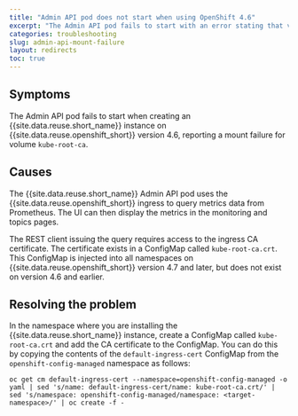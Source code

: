 ```yaml
---
title: "Admin API pod does not start when using OpenShift 4.6"
excerpt: "The Admin API pod fails to start with an error stating that volume [kube-root-ca] cannot be mounted."
categories: troubleshooting
slug: admin-api-mount-failure
layout: redirects
toc: true
---
```


## Symptoms

The Admin API pod fails to start when creating an {{site.data.reuse.short_name}} instance on {{site.data.reuse.openshift_short}} version 4.6, reporting a mount failure for volume `kube-root-ca`.

## Causes

The {{site.data.reuse.short_name}} Admin API pod uses the {{site.data.reuse.openshift_short}} ingress to query metrics data from Prometheus. The UI can then display the metrics in the monitoring and topics pages.

The REST client issuing the query requires access to the ingress CA certificate. The certificate exists in a ConfigMap called `kube-root-ca.crt`. This ConfigMap is injected into all namespaces on {{site.data.reuse.openshift_short}} version 4.7 and later, but does not exist on version 4.6 and earlier.

## Resolving the problem

In the namespace where you are installing the {{site.data.reuse.short_name}} instance, create a ConfigMap called `kube-root-ca.crt` and add the CA certificate to the ConfigMap. You can do this by copying the contents of the `default-ingress-cert` ConfigMap from the `openshift-config-managed` namespace as follows:
```
oc get cm default-ingress-cert --namespace=openshift-config-managed -o yaml | sed 's/name: default-ingress-cert/name: kube-root-ca.crt/' | sed 's/namespace: openshift-config-managed/namespace: <target-namespace>/' | oc create -f -
```
